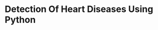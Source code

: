 #  **Detection Of Heart Diseases Using Python**
                                                                      
